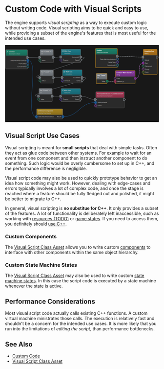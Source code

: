 # Custom Code with Visual Scripts

The engine supports *visual scripting* as a way to execute custom logic without writing code. Visual scripting aims to be quick and easy to use, while providing a subset of the engine's features that is most useful for the intended use cases.

![Visual Script](media/vs-state.png)

## Visual Script Use Cases

Visual scripting is meant for **small scripts** that deal with simple tasks. Often they act as glue code between other systems. For example to wait for an event from one component and then instruct another component to do something. Such logic would be overly cumbersome to set up in C++, and the performance difference is negligible.

Visual script code may also be used to quickly prototype behavior to get an idea how something might work. However, dealing with edge-cases and errors typically involves a lot of complex code, and once the stage is reached where a feature should be fully fledged out and polished, it might be better to migrate to C++.

In general, visual scripting is **no substitue for C++**. It only provides a subset of the features. A lot of functionality is deliberately left inaccessible, such as working with [resources (TODO)](../../runtime/resource-management.md) or [game states](../../runtime/application/game-state.md). If you need to access them, you definitely should [use C++](../cpp/cpp-overview.md).

### Custom Components

The [Visual Script Class Asset](visual-script-class-asset.md) allows you to write custom [components](../../runtime/world/components.md) to interface with other components within the same object hierarchy.

### Custom State Machine States

The [Visual Script Class Asset](visual-script-class-asset.md) may also be used to write custom [state machine states](../game-logic/state-machine-asset.md#state-types). In this case the script code is executed by a state machine whenever the state is active.

## Performance Considerations

Most visual script code actually calls existing C++ functions. A custom virtual machine ministrates those calls. The execution is relatively fast and shouldn't be a concern for the intended use cases. It is more likely that you run into the limitations of *editing the script*, than performance bottlenecks.

## See Also

* [Custom Code](../custom-code-overview.md)
* [Visual Script Class Asset](visual-script-class-asset.md)

